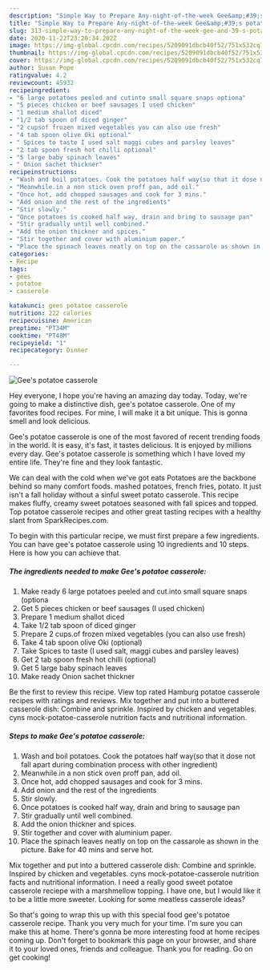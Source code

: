 ```yaml
---
description: "Simple Way to Prepare Any-night-of-the-week Gee&amp;#39;s potatoe casserole"
title: "Simple Way to Prepare Any-night-of-the-week Gee&amp;#39;s potatoe casserole"
slug: 313-simple-way-to-prepare-any-night-of-the-week-gee-and-39-s-potatoe-casserole
date: 2020-11-22T23:20:34.202Z
image: https://img-global.cpcdn.com/recipes/5209091dbcb40f52/751x532cq70/gees-potatoe-casserole-recipe-main-photo.jpg
thumbnail: https://img-global.cpcdn.com/recipes/5209091dbcb40f52/751x532cq70/gees-potatoe-casserole-recipe-main-photo.jpg
cover: https://img-global.cpcdn.com/recipes/5209091dbcb40f52/751x532cq70/gees-potatoe-casserole-recipe-main-photo.jpg
author: Susan Pope
ratingvalue: 4.2
reviewcount: 45932
recipeingredient:
- "6 large potatoes peeled and cutinto small square snaps optiona"
- "5 pieces chicken or beef sausages I used chicken"
- "1 medium shallot diced"
- "1/2 tab spoon of diced ginger"
- "2 cupsof frozen mixed vegetables you can also use fresh"
- "4 tab spoon olive Oki optional"
- " Spices to taste I used salt maggi cubes and parsley leaves"
- "2 tab spoon fresh hot chilli optional"
- "5 large baby spinach leaves"
- " Onion sachet thickner"
recipeinstructions:
- "Wash and boil potatoes. Cook the potatoes half way(so that it dose not fall apart during combination process with other ingredient)"
- "Meanwhile.in a non stick oven proff pan, add oil."
- "Once hot, add chopped sausages and cook for 3 mins."
- "Add onion and the rest of the ingredients"
- "Stir slowly."
- "Once potatoes is cooked half way, drain and bring to sausage pan"
- "Stir gradually until well combined."
- "Add the onion thickner and spices."
- "Stir together and cover with aluminium paper."
- "Place the spinach leaves neatly on top on the cassarole as shown in the picture. Bake for 40 mins and serve hot."
categories:
- Recipe
tags:
- gees
- potatoe
- casserole

katakunci: gees potatoe casserole 
nutrition: 222 calories
recipecuisine: American
preptime: "PT34M"
cooktime: "PT48M"
recipeyield: "1"
recipecategory: Dinner

---
```



![Gee&#39;s potatoe casserole](https://img-global.cpcdn.com/recipes/5209091dbcb40f52/751x532cq70/gees-potatoe-casserole-recipe-main-photo.jpg)

Hey everyone, I hope you're having an amazing day today. Today, we're going to make a distinctive dish, gee&#39;s potatoe casserole. One of my favorites food recipes. For mine, I will make it a bit unique. This is gonna smell and look delicious.

Gee&#39;s potatoe casserole is one of the most favored of recent trending foods in the world. It is easy, it's fast, it tastes delicious. It is enjoyed by millions every day. Gee&#39;s potatoe casserole is something which I have loved my entire life. They're fine and they look fantastic.

We can deal with the cold when we&#39;ve got eats Potatoes are the backbone behind so many comfort foods. mashed potatoes, french fries, potato. It just isn&#39;t a fall holiday without a sinful sweet potato casserole. This recipe makes fluffy, creamy sweet potatoes seasoned with fall spices and topped. Top potatoe casserole recipes and other great tasting recipes with a healthy slant from SparkRecipes.com.


To begin with this particular recipe, we must first prepare a few ingredients. You can have gee&#39;s potatoe casserole using 10 ingredients and 10 steps. Here is how you can achieve that.

<!--inarticleads1-->

##### The ingredients needed to make Gee&#39;s potatoe casserole:

1. Make ready 6 large potatoes peeled and cut.into small square snaps (optiona
1. Get 5 pieces chicken or beef sausages (I used chicken)
1. Prepare 1 medium shallot diced
1. Take 1/2 tab spoon of diced ginger
1. Prepare 2 cups.of frozen mixed vegetables (you can also use fresh)
1. Take 4 tab spoon olive Oki (optional)
1. Take  Spices to taste (I used salt, maggi cubes and parsley leaves)
1. Get 2 tab spoon fresh hot chilli (optional)
1. Get 5 large baby spinach leaves
1. Make ready  Onion sachet thickner


Be the first to review this recipe. View top rated Hamburg potatoe casserole recipes with ratings and reviews. Mix together and put into a buttered casserole dish: Combine and sprinkle. Inspired by chicken and vegetables. cyns mock-potatoe-casserole nutrition facts and nutritional information. 

<!--inarticleads2-->

##### Steps to make Gee&#39;s potatoe casserole:

1. Wash and boil potatoes. Cook the potatoes half way(so that it dose not fall apart during combination process with other ingredient)
1. Meanwhile.in a non stick oven proff pan, add oil.
1. Once hot, add chopped sausages and cook for 3 mins.
1. Add onion and the rest of the ingredients
1. Stir slowly.
1. Once potatoes is cooked half way, drain and bring to sausage pan
1. Stir gradually until well combined.
1. Add the onion thickner and spices.
1. Stir together and cover with aluminium paper.
1. Place the spinach leaves neatly on top on the cassarole as shown in the picture. Bake for 40 mins and serve hot.


Mix together and put into a buttered casserole dish: Combine and sprinkle. Inspired by chicken and vegetables. cyns mock-potatoe-casserole nutrition facts and nutritional information. I need a really good sweet potatoe casserole reciepe with a marshmellow topping. I have one, but I would like it to be a little more sweeter. Looking for some meatless casserole ideas? 

So that's going to wrap this up with this special food gee&#39;s potatoe casserole recipe. Thank you very much for your time. I'm sure you can make this at home. There's gonna be more interesting food at home recipes coming up. Don't forget to bookmark this page on your browser, and share it to your loved ones, friends and colleague. Thank you for reading. Go on get cooking!
